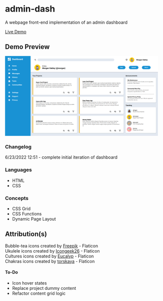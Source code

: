 # admin-dash
A webpage front-end implementation of an admin dashboard<br>

[Live Demo](https://sorrrb.github.io/admin-dash/)

## Demo Preview
![Dash Demo](./assets/dashdemo.png)

### Changelog
6/23/2022 12:51 - complete initial iteration of dashboard<br>

### Languages
- HTML
- CSS

### Concepts
- CSS Grid
- CSS Functions
- Dynamic Page Layout

## Attribution(s)
Bubble-tea icons created by [Freepik](https://www.flaticon.com/authors/freepik) - Flaticon<br>
Ukulele icons created by [Icongeek26](https://www.flaticon.com/authors/Icongeek26) - Flaticon<br>
Cultures icons created by [Eucalyp](https://www.flaticon.com/authors/Eucalyp) - Flaticon<br>
Chakras icons created by [torskaya](https://www.flaticon.com/authors/torskaya) - Flaticon<br>

#### To-Do
- Icon hover states
- Replace project dummy content
- Refactor content grid logic